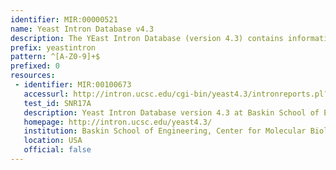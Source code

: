 ```yaml
---
identifier: MIR:00000521
name: Yeast Intron Database v4.3
description: The YEast Intron Database (version 4.3) contains information on the spliceosomal introns of the yeast Saccharomyces cerevisiae. It includes expression data that relates to the efficiency of splicing relative to other processes in strains of yeast lacking nonessential splicing factors. The data are displayed on each intron page. This is an updated version of the previous dataset, which can be accessed through [MIR:00000460].
prefix: yeastintron
pattern: ^[A-Z0-9]+$
prefixed: 0
resources:
 - identifier: MIR:00100673
   accessurl: http://intron.ucsc.edu/cgi-bin/yeast4.3/intronreports.pl?outputformat=full&amp;orfName=${id}
   test_id: SNR17A
   description: Yeast Intron Database version 4.3 at Baskin School of Engineering
   homepage: http://intron.ucsc.edu/yeast4.3/
   institution: Baskin School of Engineering, Center for Molecular Biology of RNA, University of California, Santa Cruz, California
   location: USA
   official: false
---
```

